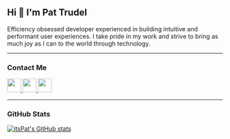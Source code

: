 Hi 👋 I'm Pat Trudel 
---

Efficiency obsessed developer experienced in building intuitive and performant user experiences. I take pride in my work and strive to bring as much joy as I can to the world through technology.

---

### Contact Me

 <p align="left"> 
  <a href="mailto:patrick.trudel@me.com" target="_blank" rel="noreferrer">
    <img src="https://upload.wikimedia.org/wikipedia/commons/thumb/4/4e/Mail_%28iOS%29.svg/600px-Mail_%28iOS%29.svg.png?20141024222707" width="32" height="32" />
  </a>
  <a href="https://www.linkedin.com/in/pat-trudel/" target="_blank" rel="noreferrer">
    <img src="https://raw.githubusercontent.com/danielcranney/readme-generator/main/public/icons/socials/linkedin.svg" width="32" height="32" />
  </a>
  <a href="https://www.twitter.com/pat_trudel" target="_blank" rel="noreferrer">
    <img src="https://raw.githubusercontent.com/danielcranney/readme-generator/main/public/icons/socials/twitter.svg" width="32" height="32" />
  </a>
</p>

---

### GitHub Stats

<a href="http://www.github.com/itsPat"><img src="https://github-readme-stats.vercel.app/api?username=itsPat&show_icons=true&hide=issues,&count_private=true&title_color=3382ed&text_color=ffffff&icon_color=3382ed&bg_color=1c1917&hide_border=true&show_icons=true" alt="itsPat's GitHub stats" /></a>


 
<!---
itsPat/itsPat is a ✨ special ✨ repository because its `README.md` (this file) appears on your GitHub profile.
You can click the Preview link to take a look at your changes.
--->
